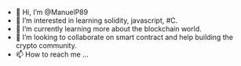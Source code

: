 - 👋 Hi, I’m @ManuelP89
- 👀 I’m interested in learning solidity, javascript, #C.
- 🌱 I’m currently learning more about the blockchain world.
- 💞️ I’m looking to collaborate on smart contract and help building the crypto community.
- 📫 How to reach me ...

<!---
ManuelP89/ManuelP89 is a ✨ special ✨ repository because its `README.md` (this file) appears on your GitHub profile.
You can click the Preview link to take a look at your changes.
--->
